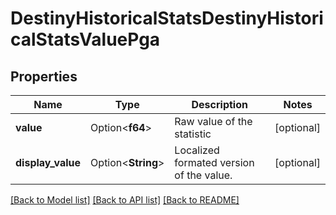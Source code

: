 # DestinyHistoricalStatsDestinyHistoricalStatsValuePga

## Properties

Name | Type | Description | Notes
------------ | ------------- | ------------- | -------------
**value** | Option<**f64**> | Raw value of the statistic | [optional]
**display_value** | Option<**String**> | Localized formated version of the value. | [optional]

[[Back to Model list]](../README.md#documentation-for-models) [[Back to API list]](../README.md#documentation-for-api-endpoints) [[Back to README]](../README.md)


